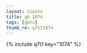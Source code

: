```yaml
--- 
layout: sieutv
title: gb 1074
tags: [gbtv]
thumb_re: q7t11074
---
```

{% include q7t1 key="1074" %} 

